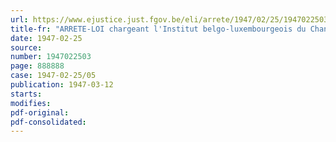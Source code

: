 ```yaml
---
url: https://www.ejustice.just.fgov.be/eli/arrete/1947/02/25/1947022503/justel
title-fr: "ARRETE-LOI chargeant l'Institut belgo-luxembourgeois du Change de la liquidation des opérations restant à régler dans le cadre des conventions et des accords de paiement intervenus avant le 10 mai 1940, avec le Chili, l'Espagne, la Grèce, l'Italie et la Turquie"
date: 1947-02-25
source:
number: 1947022503
page: 888888
case: 1947-02-25/05
publication: 1947-03-12
starts:
modifies:
pdf-original:
pdf-consolidated:
---
```


